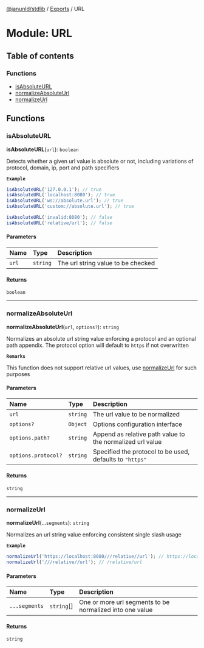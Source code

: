 [@janunld/stdlib](../README.md) / [Exports](../modules.md) / URL

# Module: URL

## Table of contents

### Functions

- [isAbsoluteURL](URL.md#isabsoluteurl)
- [normalizeAbsoluteUrl](URL.md#normalizeabsoluteurl)
- [normalizeUrl](URL.md#normalizeurl)

## Functions

### isAbsoluteURL

**isAbsoluteURL**(`url`): `boolean`

Detects whether a given url value is absolute or not, including variations of
protocol, domain, ip, port and path specifiers

**`Example`**

```typescript
isAbsoluteURL('127.0.0.1'); // true
isAbsoluteURL('localhost:8080'); // true
isAbsoluteURL('ws://absolute.url'); // true
isAbsoluteURL('custom://absolute.url'); // true

isAbsoluteURL('invalid:8080'); // false
isAbsoluteURL('relative/url'); // false
```

#### Parameters

| Name  | Type     | Description                        |
| :---- | :------- | :--------------------------------- |
| `url` | `string` | The url string value to be checked |

#### Returns

`boolean`

---

### normalizeAbsoluteUrl

**normalizeAbsoluteUrl**(`url`, `options?`): `string`

Normalizes an absolute url string value enforcing a protocol and an optional
path appendix. The protocol option will default to `https` if not overwritten

**`Remarks`**

This function does not support relative url values, use [normalizeUrl](URL.md#normalizeurl) for such purposes

#### Parameters

| Name                | Type     | Description                                               |
| :------------------ | :------- | :-------------------------------------------------------- |
| `url`               | `string` | The url value to be normalized                            |
| `options?`          | `Object` | Options configuration interface                           |
| `options.path?`     | `string` | Append as relative path value to the normalized url value |
| `options.protocol?` | `string` | Specified the protocol to be used, defaults to `"https"`  |

#### Returns

`string`

---

### normalizeUrl

**normalizeUrl**(...`segments`): `string`

Normalizes an url string value enforcing consistent single slash usage

**`Example`**

```typescript
normalizeUrl('https://localhost:8080///relative//url'); // https://localhost:8080/relative/url
normalizeUrl('///relative//url'); // /relative/url
```

#### Parameters

| Name          | Type       | Description                                              |
| :------------ | :--------- | :------------------------------------------------------- |
| `...segments` | `string`[] | One or more url segments to be normalized into one value |

#### Returns

`string`
